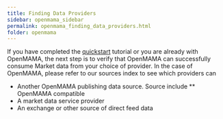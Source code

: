 ```yaml
---
title: Finding Data Providers
sidebar: openmama_sidebar
permalink: openmama_finding_data_providers.html
folder: openmama
---
```

If you have completed the [quickstart](quickstart) tutorial or you are already with OpenMAMA, the next
step is to verify that OpenMAMA can successfully consume Market data from your choice of provider. In
the case of OpenMAMA, please refer to our sources index to see which providers can 

* Another OpenMAMA publishing data source. Source include
** OpenMAMA compatible
* A market data service provider
* An exchange or other source of direct feed data

